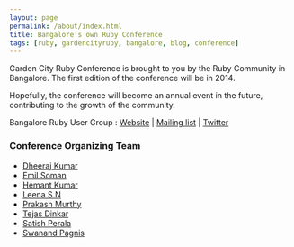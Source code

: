 ```yaml
---
layout: page
permalink: /about/index.html
title: Bangalore's own Ruby Conference
tags: [ruby, gardencityruby, bangalore, blog, conference]
---
```


Garden City Ruby Conference is brought to you by the Ruby Community in Bangalore. The first edition of the conference will be in 2014. 

Hopefully, the conference will become an annual event in the future, contributing to the growth of the community.

Bangalore Ruby User Group : [Website](http://bangaloreruby.org) | [Mailing list](https://groups.google.com/forum/#!forum/bangalorerug) | [Twitter](https://twitter.com/bangaloreruby/)

### Conference Organizing Team
* [Dheeraj Kumar](https://twitter.com/codepodu)
* [Emil Soman](https://twitter.com/emil_soman)
* [Hemant Kumar](https://twitter.com/gnufied)
* [Leena S N](https://twitter.com/leenasn)
* [Prakash Murthy](https://twitter.com/_prakash)
* [Tejas Dinkar](https://twitter.com/tdinkar)
* [Satish Perala](https://twitter.com/satishperala)
* [Swanand Pagnis](https://twitter.com/_swanand)

